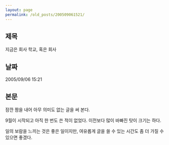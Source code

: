 ```yaml
---
layout: page
permalink: /old_posts/200509061521/
---
```


## 제목
지금은 회사 학교, 혹은 회사

## 날짜
2005/09/06 15:21

## 본문

잠깐 짬을 내어 아무 의미도 없는 글을 써 본다.

9월이 시작되고 아직 한 번도 쓴 적이 없었다. 이전보다 많이 바빠진 탓이 크기는 하다.

일의 보람을 느끼는 것은 좋은 일이지만, 여유롭게 글을 쓸 수 있는 시간도 좀 더 가질 수 있으면 좋겠다.